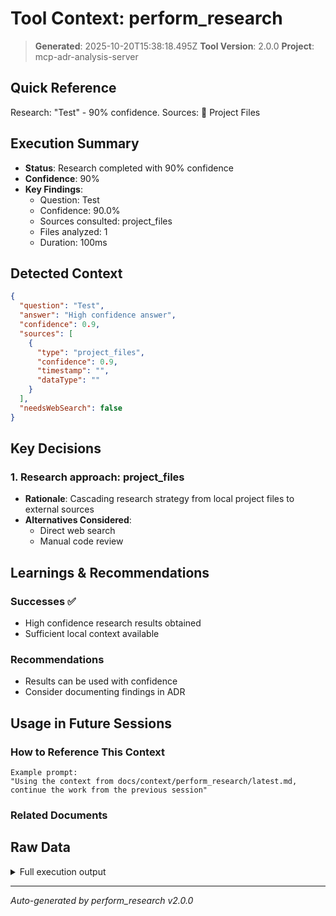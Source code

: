 # Tool Context: perform_research

> **Generated**: 2025-10-20T15:38:18.495Z
> **Tool Version**: 2.0.0
> **Project**: mcp-adr-analysis-server

## Quick Reference

Research: "Test" - 90% confidence. Sources: 📁 Project Files

## Execution Summary

- **Status**: Research completed with 90% confidence
- **Confidence**: 90%
- **Key Findings**:
  - Question: Test
  - Confidence: 90.0%
  - Sources consulted: project_files
  - Files analyzed: 1
  - Duration: 100ms

## Detected Context

```json
{
  "question": "Test",
  "answer": "High confidence answer",
  "confidence": 0.9,
  "sources": [
    {
      "type": "project_files",
      "confidence": 0.9,
      "timestamp": "",
      "dataType": ""
    }
  ],
  "needsWebSearch": false
}
```

## Key Decisions

### 1. Research approach: project_files

- **Rationale**: Cascading research strategy from local project files to external sources
- **Alternatives Considered**:
  - Direct web search
  - Manual code review

## Learnings & Recommendations

### Successes ✅

- High confidence research results obtained
- Sufficient local context available

### Recommendations

- Results can be used with confidence
- Consider documenting findings in ADR

## Usage in Future Sessions

### How to Reference This Context

```text
Example prompt:
"Using the context from docs/context/perform_research/latest.md,
continue the work from the previous session"
```

### Related Documents

## Raw Data

<details>
<summary>Full execution output</summary>

```json
{
  "research": {
    "answer": "High confidence answer",
    "confidence": 0.9,
    "sources": [
      {
        "type": "project_files",
        "data": {},
        "confidence": 0.9,
        "timestamp": ""
      }
    ],
    "needsWebSearch": false,
    "metadata": {
      "duration": 100,
      "sourcesQueried": ["project_files"],
      "filesAnalyzed": 1
    }
  }
}
```

</details>

---

_Auto-generated by perform_research v2.0.0_
